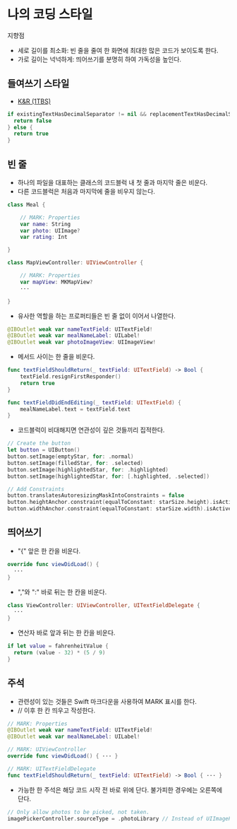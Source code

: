 # 나의 코딩 스타일

지향점
+ 세로 길이를 최소화:  빈 줄을 줄여 한 화면에 최대한 많은 코드가 보이도록 한다.
+ 가로 길이는 넉넉하게: 띄어쓰기를 분명히 하여 가독성을 높인다.

## 들여쓰기 스타일

+ [K&R (1TBS)](https://en.wikipedia.org/wiki/Indent_style#Variant:_1TBS_.28OTBS.29)

```swift
if existingTextHasDecimalSeparator != nil && replacementTextHasDecimalSeparator != nil {
  return false
} else {
  return true
}
```

## 빈 줄

+ 하나의 파일을 대표하는 클래스의 코드블럭 내 첫 줄과 마지막 줄은 비운다.
+ 다른 코드블럭은 처음과 마지막에 줄을 비우지 않는다.

```swift
class Meal {

    // MARK: Properties
    var name: String
    var photo: UIImage?
    var rating: Int

}
```
```swift
class MapViewController: UIViewController {

    // MARK: Properties
    var mapView: MKMapView?
    ···

}
```

+ 유사한 역할을 하는 프로퍼티들은 빈 줄 없이 이어서 나열한다.

```swift
@IBOutlet weak var nameTextField: UITextField!
@IBOutlet weak var mealNameLabel: UILabel!
@IBOutlet weak var photoImageView: UIImageView!
```

+ 메서드 사이는 한 줄을 비운다.

```swift
func textFieldShouldReturn(_ textField: UITextField) -> Bool {
    textField.resignFirstResponder()
    return true
}

func textFieldDidEndEditing(_ textField: UITextField) {
    mealNameLabel.text = textField.text
}
```

+ 코드블럭이 비대해지면 연관성이 깊은 것들끼리 집적한다.

```swift
// Create the button
let button = UIButton()
button.setImage(emptyStar, for: .normal)
button.setImage(filledStar, for: .selected)
button.setImage(highlightedStar, for: .highlighted)
button.setImage(highlightedStar, for: [.highlighted, .selected])

// Add Constraints
button.translatesAutoresizingMaskIntoConstraints = false
button.heightAnchor.constraint(equalToConstant: starSize.height).isActive = true
button.widthAnchor.constraint(equalToConstant: starSize.width).isActive = true
```

## 띄어쓰기

+ "{" 앞은 한 칸을 비운다.

```swift
override func viewDidLoad() {
  ···
}
```

+ ","와 ":" 바로 뒤는 한 칸을 비운다.

```swift
class ViewController: UIViewController, UITextFieldDelegate {
  ···
}
```

+ 연산자 바로 앞과 뒤는 한 칸을 비운다.

```swift
if let value = fahrenheitValue {
  return (value - 32) * (5 / 9)
}
```

## 주석

+ 관련성이 있는 것들은 Swift 마크다운을 사용하여 MARK 표시를 한다.
+ // 이후 한 칸 띄우고 작성한다.

```swift
// MARK: Properties
@IBOutlet weak var nameTextField: UITextField!
@IBOutlet weak var mealNameLabel: UILabel!

// MARK: UIViewController
override func viewDidLoad() { ··· }

// MARK: UITextFieldDelegate
func textFieldShouldReturn(_ textField: UITextField) -> Bool { ··· }
```

+ 가능한 한 주석은 해당 코드 시작 전 바로 위에 단다. 불가피한 경우에는 오른쪽에 단다.

```swift
// Only allow photos to be picked, not taken.
imagePickerController.sourceType = .photoLibrary // Instead of UIImagePickerControllerSourceType.photoLibrary
```

